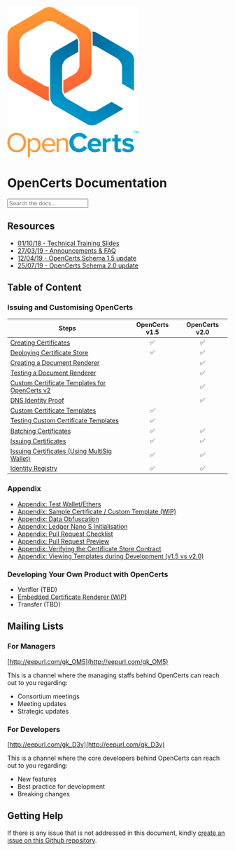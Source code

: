 <link
  rel="stylesheet"
  href="https://cdn.jsdelivr.net/npm/docsearch.js@2/dist/cdn/docsearch.min.css"
/>
<link rel="stylesheet" href="./search.css">

![OpenCerts Logo](./assets/logo.png)

# OpenCerts Documentation

<div class="searchbox algolia-autocomplete ds-dropdown-menu">
  <input type="text" placeholder="Search the docs..." aria-label="Search">
</div>

## Resources

- [01/10/18 - Technical Training Slides](https://docs.google.com/presentation/d/11QTk76_R_FRc5xrgLrkG-NjsIItYDNcLWG6RgiICm48/edit?usp=sharing)
- [27/03/19 - Announcements & FAQ](https://docs.google.com/presentation/d/11VDgcPOrhDsXWs_1fVghj138ZxonEDpC-UE39Mx4E30)
- [12/04/19 - OpenCerts Schema 1.5 update](./announcements/schema1.5.pdf)
- [25/07/19 - OpenCerts Schema 2.0 update](./announcements/schema2_update.md)

## Table of Content

### Issuing and Customising OpenCerts

| Steps                                                                             | OpenCerts v1.5 | OpenCerts v2.0 |
| --------------------------------------------------------------------------------- | :------------: | :------------: |
| [Creating Certificates](./creating_certificates.md)                               |       ✅       |       ✅       |
| [Deploying Certificate Store](./deploying_store.md)                               |       ✅       |       ✅       |
| [Creating a Document Renderer](./document_renderer.md)                            |                |       ✅       |
| [Testing a Document Renderer](./document_renderer_test.md)                        |                |       ✅       |
| [Custom Certificate Templates for OpenCerts v2](./custom_template_v2.md)          |                |       ✅       |
| [DNS Identity Proof](./dns_verification.md)                                       |                |       ✅       |
| [Custom Certificate Templates](./custom_template.md)                              |       ✅       |                |
| [Testing Custom Certificate Templates](./integration_test.md)                     |       ✅       |                |
| [Batching Certificates](./batching_certificates.md)                               |       ✅       |       ✅       |
| [Issuing Certificates](./issuing_certificates.md)                                 |       ✅       |       ✅       |
| [Issuing Certificates (Using MultiSig Wallet)](./issuing_multisig_certificate.md) |       ✅       |       ✅       |
| [Identity Registry](./identity_registry.md)                                       |       ✅       |       ✅       |

### Appendix

- [Appendix: Test Wallet/Ethers](./appendix_test_accounts.md)
- [Appendix: Sample Certificate / Custom Template (WIP)](./appendix_samples.md)
- [Appendix: Data Obfuscation](./appendix_data_obfuscation.md)
- [Appendix: Ledger Nano S Initialisation](./appendix_ledgerinit.md)
- [Appendix: Pull Request Checklist](./appendix_pull_request_checklist.md)
- [Appendix: Pull Request Preview](./appendix_pull_request_preview.md)
- [Appendix: Verifying the Certificate Store Contract](./verifying_contract.md)
- [Appendix: Viewing Templates during Development (v1.5 vs v2.0)](./appendix_viewing_template_development.md)

### Developing Your Own Product with OpenCerts

- Verifier (TBD)
- [Embedded Certificate Renderer (WIP)](./embedded_viewer.md)
- Transfer (TBD)

## Mailing Lists

### For Managers

[http://eepurl.com/gk_OM5](http://eepurl.com/gk_OM5)

This is a channel where the managing staffs behind OpenCerts can reach out to you regarding:

- Consortium meetings
- Meeting updates
- Strategic updates

### For Developers

[http://eepurl.com/gk_D3v](http://eepurl.com/gk_D3v)

This is a channel where the core developers behind OpenCerts can reach out to you regarding:

- New features
- Best practice for development
- Breaking changes

## Getting Help

If there is any issue that is not addressed in this document, kindly [create an issue on this Github repository](https://github.com/GovTechSG/opencerts-documentation/issues).

<script src="https://cdn.jsdelivr.net/npm/docsearch.js@2/dist/cdn/docsearch.min.js"></script>
<script>
// Run the command below in the terminal to UPDATE SEARCH
// ALGOLIA_API_KEY='3ae9a6bbd0e6106dedefda9de3720d34' bundle exec jekyll algolia
  docsearch({
    apiKey: '056213421be11efac77405cf958ade15',
    indexName: 'opencerts-documentation',
    appId: 'S3C08S8B4J', // Should be only included if you are running DocSearch on your own.
    inputSelector: 'input',   // Replace inputSelector with a CSS selector matching your search input
    debug: true, // Set debug to true if you want to inspect the dropdown
  });
</script>
